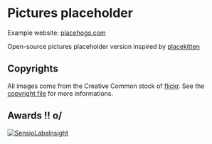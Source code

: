 Pictures placeholder
====================

Example website: [placehogs.com](http://placehogs.com)

Open-source pictures placeholder version inspired by [placekitten](http://placekitten.com)


## Copyrights
All images come from the Creative Common stock of [flickr](https://www.flickr.com/creativecommons/). See the [copyright file](https://github.com/jdeniau/pictures-placeholder/blob/master/app/config/copyrights.json) for more informations.


## Awards !! o/
[![SensioLabsInsight](https://insight.sensiolabs.com/projects/35f1e275-5445-401e-9373-9c35f62a4630/big.png)](https://insight.sensiolabs.com/projects/35f1e275-5445-401e-9373-9c35f62a4630)
